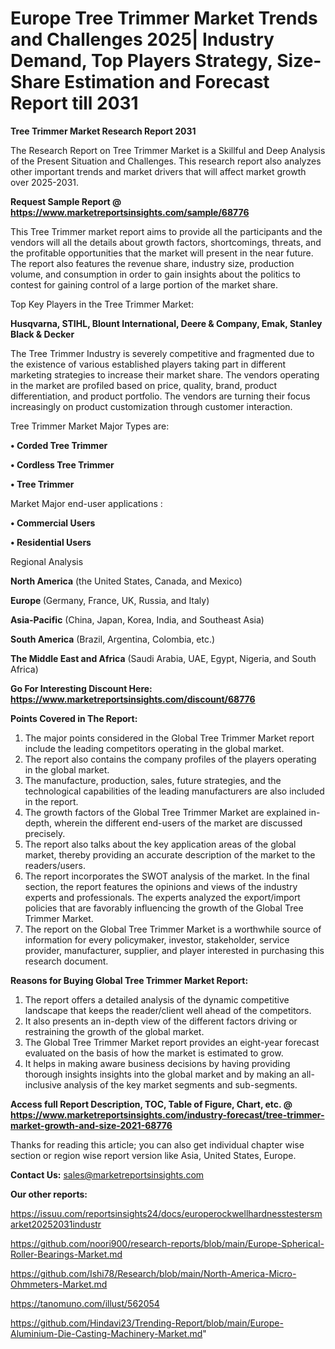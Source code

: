 # Europe Tree Trimmer Market Trends and Challenges 2025| Industry Demand, Top Players Strategy, Size-Share Estimation and Forecast Report till 2031

<strong>Tree Trimmer Market Research Report 2031</strong>

The Research Report on Tree Trimmer Market is a Skillful and Deep Analysis of the Present Situation and Challenges. This research report also analyzes other important trends and market drivers that will affect market growth over 2025-2031.

<strong>Request Sample Report @ <a href=https://www.marketreportsinsights.com/sample/68776>https://www.marketreportsinsights.com/sample/68776</a></strong>

This Tree Trimmer market report aims to provide all the participants and the vendors will all the details about growth factors, shortcomings, threats, and the profitable opportunities that the market will present in the near future. The report also features the revenue share, industry size, production volume, and consumption in order to gain insights about the politics to contest for gaining control of a large portion of the market share.

Top Key Players in the Tree Trimmer Market:

<strong>Husqvarna, STIHL, Blount International, Deere & Company, Emak, Stanley Black & Decker</strong>

The Tree Trimmer Industry is severely competitive and fragmented due to the existence of various established players taking part in different marketing strategies to increase their market share. The vendors operating in the market are profiled based on price, quality, brand, product differentiation, and product portfolio. The vendors are turning their focus increasingly on product customization through customer interaction.

Tree Trimmer Market Major Types are:

<strong>• Corded Tree Trimmer

• Cordless Tree Trimmer

• Tree Trimmer</strong>

Market Major end-user applications :

<strong>• Commercial Users

• Residential Users</strong>

Regional Analysis

</u><strong><b>North America</b></strong> (the United States, Canada, and Mexico)

<strong><b>Europe </b></strong>(Germany, France, UK, Russia, and Italy)

<strong><b>Asia-Pacific</b></strong> (China, Japan, Korea, India, and Southeast Asia)

<strong><b>South America</b></strong> (Brazil, Argentina, Colombia, etc.)

<strong><b>The Middle East and Africa</b></strong> (Saudi Arabia, UAE, Egypt, Nigeria, and South Africa)

<strong>Go For Interesting Discount Here: <a href=https://www.marketreportsinsights.com/discount/68776>https://www.marketreportsinsights.com/discount/68776</a></strong>

<strong>Points Covered in The Report:</strong>
<ol>
  <li>The major points considered in the Global Tree Trimmer Market report include the leading competitors operating in the global market.</li>
  <li>The report also contains the company profiles of the players operating in the global market.</li>
  <li>The manufacture, production, sales, future strategies, and the technological capabilities of the leading manufacturers are also included in the report.</li>
  <li>The growth factors of the Global Tree Trimmer Market are explained in-depth, wherein the different end-users of the market are discussed precisely.</li>
  <li>The report also talks about the key application areas of the global market, thereby providing an accurate description of the market to the readers/users.</li>
  <li>The report incorporates the SWOT analysis of the market. In the final section, the report features the opinions and views of the industry experts and professionals. The experts analyzed the export/import policies that are favorably influencing the growth of the Global Tree Trimmer Market.</li>
  <li>The report on the Global Tree Trimmer Market is a worthwhile source of information for every policymaker, investor, stakeholder, service provider, manufacturer, supplier, and player interested in purchasing this research document.</li>
</ol>
<strong>Reasons for Buying Global Tree Trimmer Market Report:</strong>

<ol>
  <li>The report offers a detailed analysis of the dynamic competitive landscape that keeps the reader/client well ahead of the competitors.</li>
  <li>It also presents an in-depth view of the different factors driving or restraining the growth of the global market.</li>
  <li>The Global Tree Trimmer Market report provides an eight-year forecast evaluated on the basis of how the market is estimated to grow.</li>
  <li>It helps in making aware business decisions by having providing thorough insights insights into the global market and by making an all-inclusive analysis of the key market segments and sub-segments.</li>
</ol>
<strong>Access full Report Description, TOC, Table of Figure, Chart, etc. @ <a href=https://www.marketreportsinsights.com/industry-forecast/tree-trimmer-market-growth-and-size-2021-68776>https://www.marketreportsinsights.com/industry-forecast/tree-trimmer-market-growth-and-size-2021-68776</a></strong>


Thanks for reading this article; you can also get individual chapter wise section or region wise report version like Asia, United States, Europe.

<strong>Contact Us:</strong>
sales@marketreportsinsights.com

<strong>Our other reports:</strong>

<a href=https://issuu.com/reportsinsights24/docs/europerockwellhardnesstestersmarket20252031industr>https://issuu.com/reportsinsights24/docs/europerockwellhardnesstestersmarket20252031industr</a>

<a href=https://github.com/noori900/research-reports/blob/main/Europe-Spherical-Roller-Bearings-Market.md>https://github.com/noori900/research-reports/blob/main/Europe-Spherical-Roller-Bearings-Market.md</a>

<a href=https://github.com/Ishi78/Research/blob/main/North-America-Micro-Ohmmeters-Market.md>https://github.com/Ishi78/Research/blob/main/North-America-Micro-Ohmmeters-Market.md</a>

<a href=https://tanomuno.com/illust/562054>https://tanomuno.com/illust/562054</a>

<a href=https://github.com/Hindavi23/Trending-Report/blob/main/Europe-Aluminium-Die-Casting-Machinery-Market.md>https://github.com/Hindavi23/Trending-Report/blob/main/Europe-Aluminium-Die-Casting-Machinery-Market.md</a>"
